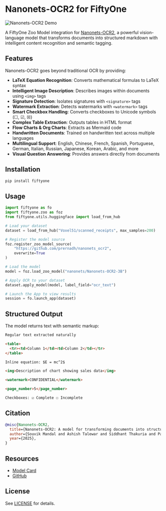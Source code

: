 # Nanonets-OCR2 for FiftyOne

![Nanonets-OCR2 Demo](nanonet_ocr.gif)


A FiftyOne Zoo Model integration for [Nanonets-OCR2](https://huggingface.co/nanonets/Nanonets-OCR2-3B), a powerful vision-language model that transforms documents into structured markdown with intelligent content recognition and semantic tagging.

## Features

Nanonets-OCR2 goes beyond traditional OCR by providing:

- **LaTeX Equation Recognition**: Converts mathematical formulas to LaTeX syntax
- **Intelligent Image Description**: Describes images within documents using `<img>` tags
- **Signature Detection**: Isolates signatures with `<signature>` tags
- **Watermark Extraction**: Detects watermarks with `<watermark>` tags
- **Smart Checkbox Handling**: Converts checkboxes to Unicode symbols (☐, ☑, ☒)
- **Complex Table Extraction**: Outputs tables in HTML format
- **Flow Charts & Org Charts**: Extracts as Mermaid code
- **Handwritten Documents**: Trained on handwritten text across multiple languages
- **Multilingual Support**: English, Chinese, French, Spanish, Portuguese, German, Italian, Russian, Japanese, Korean, Arabic, and more
- **Visual Question Answering**: Provides answers directly from documents

## Installation

```bash
pip install fiftyone
```

## Usage

```python
import fiftyone as fo
import fiftyone.zoo as foz
from fiftyone.utils.huggingface import load_from_hub

# Load your dataset
dataset = load_from_hub("Voxel51/scanned_receipts", max_samples=200)

# Register the model source
foz.register_zoo_model_source(
    "https://github.com/prernadh/nanonets_ocr2",
    overwrite=True
)

# Load the model
model = foz.load_zoo_model("nanonets/Nanonets-OCR2-3B")

# Apply OCR to your dataset
dataset.apply_model(model, label_field="ocr_text")

# Launch the App to view results
session = fo.launch_app(dataset)
```

## Structured Output

The model returns text with semantic markup:

```markdown
Regular text extracted naturally

<table>
  <tr><td>Column 1</td><td>Column 2</td></tr>
</table>

Inline equation: $E = mc^2$

<img>Description of chart showing sales data</img>

<watermark>CONFIDENTIAL</watermark>

<page_number>5</page_number>

Checkboxes: ☑ Complete ☐ Incomplete
```

## Citation

```bibtex
@misc{Nanonets-OCR2,
  title={Nanonets-OCR2: A model for transforming documents into structured markdown with intelligent content recognition and semantic tagging},
  author={Souvik Mandal and Ashish Talewar and Siddhant Thakuria and Paras Ahuja and Prathamesh Juvatkar},
  year={2025},
}
```

## Resources

- [Model Card](https://huggingface.co/nanonets/Nanonets-OCR2-3B)
- [GitHub](https://github.com/harpreetsahota204/nanonets_ocr2)

## License

See [LICENSE](LICENSE) for details.
